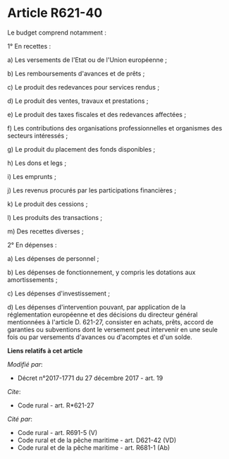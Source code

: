 # Article R621-40

Le budget comprend notamment :

1° En recettes :

a) Les versements de l'Etat ou de l'Union européenne ;

b) Les remboursements d'avances et de prêts ;

c) Le produit des redevances pour services rendus ;

d) Le produit des ventes, travaux et prestations ;

e) Le produit des taxes fiscales et des redevances affectées ;

f) Les contributions des organisations professionnelles et organismes des secteurs intéressés ;

g) Le produit du placement des fonds disponibles ;

h) Les dons et legs ;

i) Les emprunts ;

j) Les revenus procurés par les participations financières ;

k) Le produit des cessions ;

l) Les produits des transactions ;

m) Des recettes diverses ;

2° En dépenses :

a) Les dépenses de personnel ;

b) Les dépenses de fonctionnement, y compris les dotations aux amortissements ;

c) Les dépenses d'investissement ;

d) Les dépenses d'intervention pouvant, par application de la réglementation européenne et des décisions du directeur général
mentionnées à l'article D. 621-27, consister en achats, prêts, accord de garanties ou subventions dont le versement peut
intervenir en une seule fois ou par versements d'avances ou d'acomptes et d'un solde.

**Liens relatifs à cet article**

_Modifié par_:

  - Décret n°2017-1771 du 27 décembre 2017 - art. 19

_Cite_:

  - Code rural - art. R*621-27

_Cité par_:

  - Code rural - art. R691-5 (V)
  - Code rural et de la pêche maritime - art. D621-42 (VD)
  - Code rural et de la pêche maritime - art. R681-1 (Ab)
